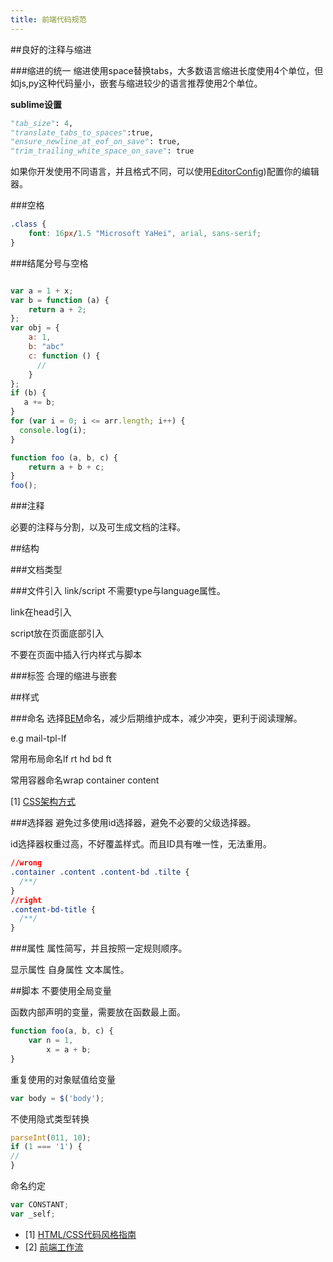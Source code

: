 ```yaml
---
title: 前端代码规范
---
```


##良好的注释与缩进

###缩进的统一
缩进使用space替换tabs，大多数语言缩进长度使用4个单位，但如js,py这种代码量小，嵌套与缩进较少的语言推荐使用2个单位。

**sublime设置**

```python
"tab_size": 4,
"translate_tabs_to_spaces":true,
"ensure_newline_at_eof_on_save": true,
"trim_trailing_white_space_on_save": true
```

如果你开发使用不同语言，并且格式不同，可以使用[EditorConfig](http://editorconfig.org/))配置你的编辑器。

###空格

```css
.class {
    font: 16px/1.5 "Microsoft YaHei", arial, sans-serif;
}
```

###结尾分号与空格

```javascript

var a = 1 + x;
var b = function (a) {
    return a + 2;
};
var obj = {
    a: 1,
    b: "abc"
    c: function () {
      //
    }
};
if (b) {
   a += b;
}
for (var i = 0; i <= arr.length; i++) {
  console.log(i);
}

function foo (a, b, c) {
    return a + b + c;
}
foo();
```

###注释

必要的注释与分割，以及可生成文档的注释。

##结构

###文档类型
<!DOCTYPE html>

###文件引入
link/script 不需要type与language属性。

link在head引入

script放在页面底部引入

不要在页面中插入行内样式与脚本

###标签
合理的缩进与嵌套

##样式

###命名
选择[BEM](https://en.bem.info/)命名，减少后期维护成本，减少冲突，更利于阅读理解。

e.g mail-tpl-lf

常用布局命名lf rt hd bd ft

常用容器命名wrap container content

[1] [CSS架构方式](http://www.slideshare.net/kurotanshi/css-oocss-smacss-bem)

###选择器
避免过多使用id选择器，避免不必要的父级选择器。

id选择器权重过高，不好覆盖样式。而且ID具有唯一性，无法重用。

```css
//wrong
.container .content .content-bd .tilte {
  /**/
}
//right
.content-bd-title {
  /**/
}
```

###属性
属性简写，并且按照一定规则顺序。

显示属性 自身属性 文本属性。

##脚本
不要使用全局变量

函数内部声明的变量，需要放在函数最上面。

```javascript
function foo(a, b, c) {
    var n = 1,
        x = a + b;
}
```
重复使用的对象赋值给变量

```javascript
var body = $('body');
```

不使用隐式类型转换

```javascript
parseInt(011, 10);
if (1 === '1') {
//
}
```

命名约定

```javascript
var CONSTANT;
var _self;
```

+ [1] [HTML/CSS代码风格指南](/blogs/2013-04-30-html-css-code-style.html)
+ [2] [前端工作流](/blogs/2015-08-01-front-project-architecture.html)
